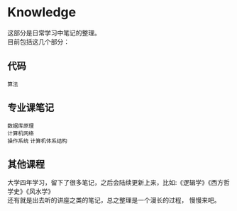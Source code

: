 # Knowledge
这部分是日常学习中笔记的整理。  
目前包括这几个部分：  
## 代码
`算法`  
## 专业课笔记
`数据库原理`  
`计算机网络`  
`操作系统`
`计算机体系结构`
## 其他课程 
大学四年学习，留下了很多笔记，之后会陆续更新上来，比如:《逻辑学》《西方哲学史》《风水学》  
还有就是出去听的讲座之类的笔记，总之整理是一个漫长的过程， 慢慢来吧。
